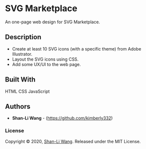 # SVG Marketplace

An one-page web design for SVG Marketplace.


## Description
- Create at least 10 SVG icons (with a specific theme) from Adobe Illustrator.
- Layout the SVG icons using CSS.
- Add some UX/UI to the web page.


## Built With

HTML CSS JavaScript

## Authors

* **Shan-Li Wang** - (https://github.com/kimberly332)

### License

Copyright © 2020, [Shan-Li Wang](https://github.com/kimberly332).
Released under the MIT License.
